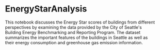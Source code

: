 # EnergyStarAnalysis
This notebook discusses the Energy Star scores of buildings from different perspectives by examining the data provided by the City of Seattle's Building Energy Benchmarking and Reporting Program. The dataset summarizes the important features of the buildings in Seattle as well as their energy consumption and greenhouse gas emission information.
